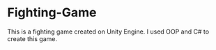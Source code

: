 # Fighting-Game
This is a fighting game created on Unity Engine. I used OOP and C# to create this game.
